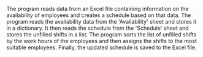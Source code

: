The program reads data from an Excel file containing information on the availability of employees and creates a schedule based on that data. The program reads the availability data from the 'Availability' sheet and stores it in a dictionary. It then reads the schedule from the 'Schedule' sheet and stores the unfilled shifts in a list. The program sorts the list of unfilled shifts by the work hours of the employees and then assigns the shifts to the most suitable employees. Finally, the updated schedule is saved to the Excel file.
